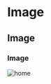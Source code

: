 # Image 
## Image
### Image

![home](https://user-images.githubusercontent.com/71368443/121379848-0a32a000-c962-11eb-8abc-3a1a33373069.jpg)

